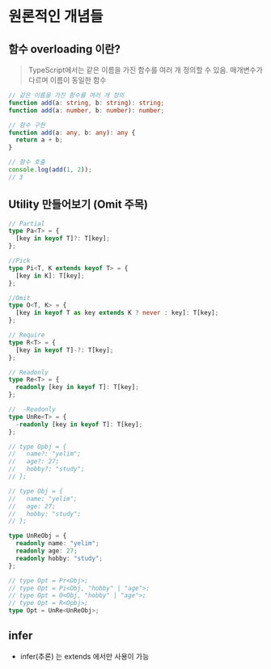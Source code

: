 # 원론적인 개념들

## 함수 overloading 이란?

> TypeScript에서는 같은 이름을 가진 함수를 여러 개 정의할 수 있음. 매개변수가 다르며 이름이 동일한 함수

```ts
// 같은 이름을 가진 함수를 여러 개 정의
function add(a: string, b: string): string;
function add(a: number, b: number): number;

// 함수 구현
function add(a: any, b: any): any {
  return a + b;
}

// 함수 호출
console.log(add(1, 2));
// 3
```

## Utility 만들어보기 (Omit 주목)

```ts
// Partial
type Pa<T> = {
  [key in keyof T]?: T[key];
};

//Pick
type Pi<T, K extends keyof T> = {
  [key in K]: T[key];
};

//Omit
type O<T, K> = {
  [key in keyof T as key extends K ? never : key]: T[key];
};

// Require
type R<T> = {
  [key in keyof T]-?: T[key];
};

// Readonly
type Re<T> = {
  readonly [key in keyof T]: T[key];
};

//  -Readonly
type UnRe<T> = {
  -readonly [key in keyof T]: T[key];
};

// type Opbj = {
//   name?: "yelim";
//   age?: 27;
//   hobby?: "study";
// };

// type Obj = {
//   name: "yelim";
//   age: 27;
//   hobby: "study";
// };

type UnReObj = {
  readonly name: "yelim";
  readonly age: 27;
  readonly hobby: "study";
};

// type Opt = Pr<Obj>;
// type Opt = Pi<Obj, "hobby" | "age">;
// type Opt = O<Obj, "hobby" | "age">;
// type Opt = R<Opbj>;
type Opt = UnRe<UnReObj>;
```

## infer

- infer(추론) 는 extends 에서만 사용이 가능
